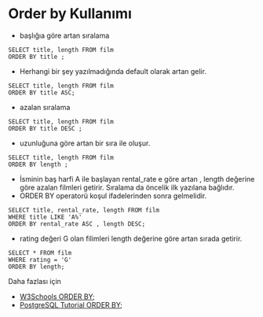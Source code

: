 # Order by Kullanımı
- başlığıa göre artan sıralama
```
SELECT title, length FROM film
ORDER BY title ;  
``` 
- Herhangi bir şey yazılmadığında default olarak artan gelir.
```
SELECT title, length FROM film
ORDER BY title ASC;   
```
- azalan sıralama
```
SELECT title, length FROM film
ORDER BY title DESC ;   
```
- uzunluğuna göre artan bir sıra ile oluşur. 
```
SELECT title, length FROM film
ORDER BY length ;  
```
- İsminin baş harfi A ile başlayan rental_rate e göre artan , length değerine göre azalan filmleri getirir. Sıralama da öncelik ilk yazılana bağlıdır.
- ORDER BY operatorü koşul ifadelerinden sonra gelmelidir. 
```
SELECT title, rental_rate, length FROM film  
WHERE title LIKE 'A%'
ORDER BY rental_rate ASC , length DESC;
```
- rating değeri G olan filimleri length değerine göre artan sırada getirir.
```
SELECT * FROM film  
WHERE rating = 'G'
ORDER BY length;
```

Daha fazlası için

- [W3Schools ORDER BY](https://www.w3schools.com/sql/sql_orderby.asp);
- [PostgreSQL Tutorial ORDER BY](https://www.postgresqltutorial.com/postgresql-tutorial/postgresql-order-by/);